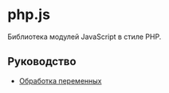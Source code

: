 # php.js

Библиотека модулей JavaScript в стиле PHP.

## Руководство

-   [Обработка переменных](./docs/variables.md)
